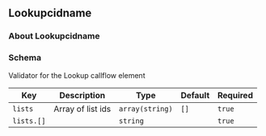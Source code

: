 ## Lookupcidname

### About Lookupcidname

### Schema

Validator for the Lookup callflow element

Key | Description | Type | Default | Required
--- | ----------- | ---- | ------- | --------
`lists` | Array of list ids | `array(string)` | `[]` | `true`
`lists.[]` |   | `string` |   | `true`
